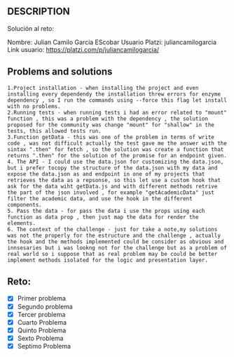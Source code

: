 ## DESCRIPTION

Solución al reto:

Nombre: Julian Camilo Garcia EScobar
Usuario Platzi: juliancamilogarcia
Link usuario: https://platzi.com/p/juliancamilogarcia/

## Problems and solutions
    1.Project installation - when installing the project and even installing every dependendy the installation threw errors for enzyme dependency , so I run the commands using --force this flag let install with no problems.
    2.Running tests - when running tests i had an error related to "mount" function , this was a problem with the dependency , the solution proposed for the community was change "mount" for "shallow" in the tests, this allowed tests run.
    3.Function getData - this was one of the problem in terms of write code , was not difficult actually the test gave me the answer with the sintax ".then" for fetch , so the solution was create a function that returns ".then" for the solution of the promise for an endpoint given.
    4. The API - I could use the data.json for customizing the data.json, but i prefer tocopy the structure of the data.json with my data and expose the data.json as and endpoint in one of my projects that retrieves the data as a repsonse, so this let use a custom hook that ask for the data wiht getData.js and with different methods retrive the part of the json involved , for example "getAcademicData" just filter the academic data, and use the hook in the different components.
    5. Pass the data - for pass the data i use the props using each function as data prop , then just map the data for render the elements.
    6. The context of the challenge - just for take a note,my solutions was not the properly for the estructure and the challenge , actually the hook and the methods implemented could be consider as obvious and innsesaries but i was lookng not for the challenge but as a problem of real world so i suppose that as real problem may be could be better implement methods isolated for the logic and presentation layer.

## Reto:

- [x] Primer problema
- [x] Segundo problema
- [x] Tercer problema
- [x] Cuarto Problema
- [x] Quinto Problema
- [x] Sexto Problema
- [x] Septimo Problema
